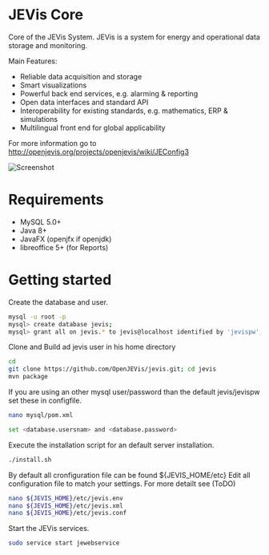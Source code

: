 # JEVis Core

Core of the JEVis System. JEVis is a system for energy and operational data storage and monitoring.

Main Features:
- Reliable data acquisition and storage
- Smart visualizations
- Powerful back end services, e.g. alarming & reporting
- Open data interfaces and standard API
- Interoperability for existing standards, e.g. mathematics, ERP & simulations
- Multilingual front end for global applicability

For more information go to http://openjevis.org/projects/openjevis/wiki/JEConfig3


![Screenshot](http://openjevis.org/attachments/download/1262/JEConfig3013.jpg)


# Requirements

- MySQL 5.0+
- Java 8+
- JavaFX (openjfx if openjdk)
- libreoffice 5+ (for Reports)

# Getting started

Create the database and user.

``` bash
mysql -u root -p
mysql> create database jevis;
mysql> grant all on jevis.* to jevis@localhost identified by 'jevispw';
```

Clone and Build ad jevis user in his home directory
``` bash
cd  
git clone https://github.com/OpenJEVis/jevis.git; cd jevis
mvn package
```

If you are using an other mysql user/password than the default jevis/jevispw set these in configfile. 
``` bash
nano mysql/pom.xml

set <database.usersnam> and <database.password>
```


Execute the installation script for an default server installation. 
``` bash
./install.sh
```


By default all cronfiguration file can be found ${JEVIS_HOME/etc}
Edit all configuration file to match your settings. For more detailt see (ToDO)
``` bash
nano ${JEVIS_HOME}/etc/jevis.env
nano ${JEVIS_HOME}/etc/jevis.xml
nano ${JEVIS_HOME}/etc/jevis.conf
```
 

Start the JEVis services.
``` bash
sudo service start jewebservice
```


